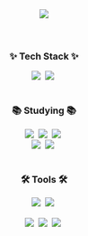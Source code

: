 <div align="center">
  <img src="https://capsule-render.vercel.app/api?type=venom&color=C2D1FF&section=header&text=hei%20sso&fontColor=000000&animation=fadaIn"/>
</div>
<br>
<br>
<h3 align="center">✨ Tech Stack ✨</h3>
<div align="center">
  <img src="https://img.shields.io/badge/Python-3776AB?style=for-the-badge&logo=Python&logoColor=white">&nbsp
  <img src="https://img.shields.io/badge/C-A8B9CC?style=for-the-badge&logo=C&logoColor=white">&nbsp
</div>

<br>

<h3 align="center">📚 Studying 📚</h3>
<div align="center">
  <img src="https://img.shields.io/badge/JAVA-007396?style=for-the-badge&logo=JAVA&logoColor=white">&nbsp
  <img src="https://img.shields.io/badge/TypeScript-3178C6?style=for-the-badge&logo=TypeScript&logoColor=white">&nbsp
  <img src="https://img.shields.io/badge/React-20232A.svg?style=for-the-badge&logo=React&logoColor=61DAFB" />&nbsp
</div>
<div align="center">
  <img src="https://img.shields.io/badge/Oracle-F80000?style=for-the-badge&logo=Oracle&logoColor=white">&nbsp
  <img src="https://img.shields.io/badge/MySQL-4479A1?style=for-the-badge&logo=MySQL&logoColor=white">&nbsp
</div>

<br>

<h3 align="center">🛠 Tools 🛠</h3>
<div align="center">
  <img src="https://img.shields.io/badge/GitHub-181717.svg?style=for-the-badge&logo=github&logoColor=white" />&nbsp
  <img src="https://img.shields.io/badge/Notion-F3F3F3.svg?style=for-the-badge&logo=notion&logoColor=black" />&nbsp
</div>

<br>

<div align="center">
  <img src="https://img.shields.io/badge/Eclipse-2C2255.svg?style=for-the-badge&logo=Eclipse&logoColor=white" />&nbsp
  <img src="https://img.shields.io/badge/Visual Studio-5C2D91.svg?style=for-the-badge&logo=Visual Studio&logoColor=white" />&nbsp
  <img src="https://img.shields.io/badge/Visual Studio Code-007ACC.svg?style=for-the-badge&logo=Visual Studio Code&logoColor=white" />&nbsp
</div>
